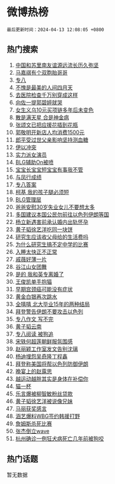 # 微博热榜

`最后更新时间：2024-04-13 12:08:05 +0800`

## 热门搜索

1. [中国和苏里南友谊源远流长历久弥坚](https://m.weibo.cn/search?containerid=100103type%3D1%26t%3D10%26q%3D%23%E4%B8%AD%E5%9B%BD%E5%92%8C%E8%8B%8F%E9%87%8C%E5%8D%97%E5%8F%8B%E8%B0%8A%E6%BA%90%E8%BF%9C%E6%B5%81%E9%95%BF%E5%8E%86%E4%B9%85%E5%BC%A5%E5%9D%9A%23&stream_entry_id=51&isnewpage=1&extparam=seat%3D1%26pos%3D0%26stream_entry_id%3D51%26c_type%3D51%26dgr%3D0%26cate%3D10103%26q%3D%2523%25E4%25B8%25AD%25E5%259B%25BD%25E5%2592%258C%25E8%258B%258F%25E9%2587%258C%25E5%258D%2597%25E5%258F%258B%25E8%25B0%258A%25E6%25BA%2590%25E8%25BF%259C%25E6%25B5%2581%25E9%2595%25BF%25E5%258E%2586%25E4%25B9%2585%25E5%25BC%25A5%25E5%259D%259A%2523%26filter_type%3Drealtimehot%26display_time%3D1712981284%26pre_seqid%3D171298128410907108164)
1. [马嘉祺有个双胞胎哥哥](https://m.weibo.cn/search?containerid=100103type%3D1%26t%3D10%26q%3D%23%E9%A9%AC%E5%98%89%E7%A5%BA%E6%9C%89%E4%B8%AA%E5%8F%8C%E8%83%9E%E8%83%8E%E5%93%A5%E5%93%A5%23&stream_entry_id=31&isnewpage=1&extparam=seat%3D1%26stream_entry_id%3D31%26realpos%3D1%26flag%3D1%26band_rank%3D1%26filter_type%3Drealtimehot%26pos%3D0%26dgr%3D0%26c_type%3D31%26cate%3D5001%26q%3D%2523%25E9%25A9%25AC%25E5%2598%2589%25E7%25A5%25BA%25E6%259C%2589%25E4%25B8%25AA%25E5%258F%258C%25E8%2583%259E%25E8%2583%258E%25E5%2593%25A5%25E5%2593%25A5%2523%26lcate%3D5001%26display_time%3D1712981284%26pre_seqid%3D171298128410907108164)
1. [专八](https://m.weibo.cn/search?containerid=100103type%3D1%26t%3D10%26q%3D%E4%B8%93%E5%85%AB&stream_entry_id=31&isnewpage=1&extparam=seat%3D1%26stream_entry_id%3D31%26realpos%3D2%26flag%3D1%26band_rank%3D2%26filter_type%3Drealtimehot%26pos%3D1%26dgr%3D0%26c_type%3D31%26cate%3D5001%26q%3D%25E4%25B8%2593%25E5%2585%25AB%26lcate%3D5001%26display_time%3D1712981284%26pre_seqid%3D171298128410907108164)
1. [不愧是最美的人间四月天](https://m.weibo.cn/search?containerid=100103type%3D1%26t%3D10%26q%3D%23%E4%B8%8D%E6%84%A7%E6%98%AF%E6%9C%80%E7%BE%8E%E7%9A%84%E4%BA%BA%E9%97%B4%E5%9B%9B%E6%9C%88%E5%A4%A9%23&stream_entry_id=31&isnewpage=1&extparam=seat%3D1%26stream_entry_id%3D31%26realpos%3D3%26flag%3D1%26band_rank%3D3%26filter_type%3Drealtimehot%26pos%3D2%26dgr%3D0%26c_type%3D31%26cate%3D5001%26q%3D%2523%25E4%25B8%258D%25E6%2584%25A7%25E6%2598%25AF%25E6%259C%2580%25E7%25BE%258E%25E7%259A%2584%25E4%25BA%25BA%25E9%2597%25B4%25E5%259B%259B%25E6%259C%2588%25E5%25A4%25A9%2523%26lcate%3D5001%26display_time%3D1712981284%26pre_seqid%3D171298128410907108164)
1. [去医院检查千万别穿成这样](https://m.weibo.cn/search?containerid=100103type%3D1%26t%3D10%26q%3D%23%E5%8E%BB%E5%8C%BB%E9%99%A2%E6%A3%80%E6%9F%A5%E5%8D%83%E4%B8%87%E5%88%AB%E7%A9%BF%E6%88%90%E8%BF%99%E6%A0%B7%23&stream_entry_id=31&isnewpage=1&extparam=seat%3D1%26stream_entry_id%3D31%26realpos%3D4%26flag%3D32768%26band_rank%3D4%26filter_type%3Drealtimehot%26pos%3D3%26dgr%3D0%26c_type%3D31%26cate%3D5001%26q%3D%2523%25E5%258E%25BB%25E5%258C%25BB%25E9%2599%25A2%25E6%25A3%2580%25E6%259F%25A5%25E5%258D%2583%25E4%25B8%2587%25E5%2588%25AB%25E7%25A9%25BF%25E6%2588%2590%25E8%25BF%2599%25E6%25A0%25B7%2523%26lcate%3D5001%26display_time%3D1712981284%26pre_seqid%3D171298128410907108164)
1. [向佐一提郭碧婷就哭](https://m.weibo.cn/search?containerid=100103type%3D1%26t%3D10%26q%3D%23%E5%90%91%E4%BD%90%E4%B8%80%E6%8F%90%E9%83%AD%E7%A2%A7%E5%A9%B7%E5%B0%B1%E5%93%AD%23&stream_entry_id=31&isnewpage=1&extparam=seat%3D1%26stream_entry_id%3D31%26realpos%3D5%26flag%3D1%26band_rank%3D5%26filter_type%3Drealtimehot%26pos%3D4%26dgr%3D0%26c_type%3D31%26cate%3D5001%26q%3D%2523%25E5%2590%2591%25E4%25BD%2590%25E4%25B8%2580%25E6%258F%2590%25E9%2583%25AD%25E7%25A2%25A7%25E5%25A9%25B7%25E5%25B0%25B1%25E5%2593%25AD%2523%26lcate%3D5001%26display_time%3D1712981284%26pre_seqid%3D171298128410907108164)
1. [女生义乌10元买项链多年后未变色](https://m.weibo.cn/search?containerid=100103type%3D1%26t%3D10%26q%3D%23%E5%A5%B3%E7%94%9F%E4%B9%89%E4%B9%8C10%E5%85%83%E4%B9%B0%E9%A1%B9%E9%93%BE%E5%A4%9A%E5%B9%B4%E5%90%8E%E6%9C%AA%E5%8F%98%E8%89%B2%23&stream_entry_id=31&isnewpage=1&extparam=seat%3D1%26stream_entry_id%3D31%26realpos%3D6%26flag%3D2%26band_rank%3D6%26filter_type%3Drealtimehot%26pos%3D5%26dgr%3D0%26c_type%3D31%26cate%3D5001%26q%3D%2523%25E5%25A5%25B3%25E7%2594%259F%25E4%25B9%2589%25E4%25B9%258C10%25E5%2585%2583%25E4%25B9%25B0%25E9%25A1%25B9%25E9%2593%25BE%25E5%25A4%259A%25E5%25B9%25B4%25E5%2590%258E%25E6%259C%25AA%25E5%258F%2598%25E8%2589%25B2%2523%26lcate%3D5001%26display_time%3D1712981284%26pre_seqid%3D171298128410907108164)
1. [散是满天星 合是神金病](https://m.weibo.cn/search?containerid=100103type%3D1%26t%3D10%26q%3D%E6%95%A3%E6%98%AF%E6%BB%A1%E5%A4%A9%E6%98%9F+%E5%90%88%E6%98%AF%E7%A5%9E%E9%87%91%E7%97%85&stream_entry_id=31&isnewpage=1&extparam=seat%3D1%26stream_entry_id%3D31%26realpos%3D7%26flag%3D1%26band_rank%3D7%26filter_type%3Drealtimehot%26pos%3D6%26dgr%3D0%26c_type%3D31%26cate%3D5001%26q%3D%25E6%2595%25A3%25E6%2598%25AF%25E6%25BB%25A1%25E5%25A4%25A9%25E6%2598%259F%2520%25E5%2590%2588%25E6%2598%25AF%25E7%25A5%259E%25E9%2587%2591%25E7%2597%2585%26lcate%3D5001%26display_time%3D1712981284%26pre_seqid%3D171298128410907108164)
1. [张颂文已把应援花插到花瓶](https://m.weibo.cn/search?containerid=100103type%3D1%26t%3D10%26q%3D%23%E5%BC%A0%E9%A2%82%E6%96%87%E5%B7%B2%E6%8A%8A%E5%BA%94%E6%8F%B4%E8%8A%B1%E6%8F%92%E5%88%B0%E8%8A%B1%E7%93%B6%23&stream_entry_id=31&isnewpage=1&extparam=seat%3D1%26stream_entry_id%3D31%26realpos%3D8%26flag%3D0%26band_rank%3D8%26filter_type%3Drealtimehot%26pos%3D7%26dgr%3D0%26c_type%3D31%26cate%3D5001%26q%3D%2523%25E5%25BC%25A0%25E9%25A2%2582%25E6%2596%2587%25E5%25B7%25B2%25E6%258A%258A%25E5%25BA%2594%25E6%258F%25B4%25E8%258A%25B1%25E6%258F%2592%25E5%2588%25B0%25E8%258A%25B1%25E7%2593%25B6%2523%26lcate%3D5001%26display_time%3D1712981284%26pre_seqid%3D171298128410907108164)
1. [郭敬明开新店人均消费1500元](https://m.weibo.cn/search?containerid=100103type%3D1%26t%3D10%26q%3D%23%E9%83%AD%E6%95%AC%E6%98%8E%E5%BC%80%E6%96%B0%E5%BA%97%E4%BA%BA%E5%9D%87%E6%B6%88%E8%B4%B91500%E5%85%83%23&stream_entry_id=31&isnewpage=1&extparam=seat%3D1%26stream_entry_id%3D31%26realpos%3D9%26flag%3D0%26band_rank%3D9%26filter_type%3Drealtimehot%26pos%3D8%26dgr%3D0%26c_type%3D31%26cate%3D5001%26q%3D%2523%25E9%2583%25AD%25E6%2595%25AC%25E6%2598%258E%25E5%25BC%2580%25E6%2596%25B0%25E5%25BA%2597%25E4%25BA%25BA%25E5%259D%2587%25E6%25B6%2588%25E8%25B4%25B91500%25E5%2585%2583%2523%26lcate%3D5001%26display_time%3D1712981284%26pre_seqid%3D171298128410907108164)
1. [郎平受过世父亲影响坚持测血糖](https://m.weibo.cn/search?containerid=100103type%3D1%26t%3D10%26q%3D%23%E9%83%8E%E5%B9%B3%E5%8F%97%E8%BF%87%E4%B8%96%E7%88%B6%E4%BA%B2%E5%BD%B1%E5%93%8D%E5%9D%9A%E6%8C%81%E6%B5%8B%E8%A1%80%E7%B3%96%23&stream_entry_id=31&isnewpage=1&extparam=seat%3D1%26stream_entry_id%3D31%26realpos%3D10%26flag%3D1%26band_rank%3D10%26filter_type%3Drealtimehot%26pos%3D9%26dgr%3D0%26c_type%3D31%26cate%3D5001%26q%3D%2523%25E9%2583%258E%25E5%25B9%25B3%25E5%258F%2597%25E8%25BF%2587%25E4%25B8%2596%25E7%2588%25B6%25E4%25BA%25B2%25E5%25BD%25B1%25E5%2593%258D%25E5%259D%259A%25E6%258C%2581%25E6%25B5%258B%25E8%25A1%2580%25E7%25B3%2596%2523%26lcate%3D5001%26display_time%3D1712981284%26pre_seqid%3D171298128410907108164)
1. [伊以冲突](https://m.weibo.cn/search?containerid=100103type%3D1%26t%3D10%26q%3D%23%E4%BC%8A%E4%BB%A5%E5%86%B2%E7%AA%81%23&stream_entry_id=31&isnewpage=1&extparam=seat%3D1%26stream_entry_id%3D31%26realpos%3D11%26flag%3D2%26band_rank%3D11%26filter_type%3Drealtimehot%26pos%3D10%26dgr%3D0%26c_type%3D31%26cate%3D5001%26q%3D%2523%25E4%25BC%258A%25E4%25BB%25A5%25E5%2586%25B2%25E7%25AA%2581%2523%26lcate%3D5001%26display_time%3D1712981284%26pre_seqid%3D171298128410907108164)
1. [实力派女演员](https://m.weibo.cn/search?containerid=100103type%3D1%26t%3D10%26q%3D%E5%AE%9E%E5%8A%9B%E6%B4%BE%E5%A5%B3%E6%BC%94%E5%91%98&stream_entry_id=31&isnewpage=1&extparam=seat%3D1%26stream_entry_id%3D31%26realpos%3D12%26flag%3D1%26band_rank%3D12%26filter_type%3Drealtimehot%26pos%3D11%26dgr%3D0%26c_type%3D31%26cate%3D5001%26q%3D%25E5%25AE%259E%25E5%258A%259B%25E6%25B4%25BE%25E5%25A5%25B3%25E6%25BC%2594%25E5%2591%2598%26lcate%3D5001%26display_time%3D1712981284%26pre_seqid%3D171298128410907108164)
1. [BLG辅助On被喷](https://m.weibo.cn/search?containerid=100103type%3D1%26t%3D10%26q%3D%23BLG%E8%BE%85%E5%8A%A9On%E8%A2%AB%E5%96%B7%23&stream_entry_id=31&isnewpage=1&extparam=seat%3D1%26stream_entry_id%3D31%26realpos%3D13%26flag%3D1%26band_rank%3D13%26filter_type%3Drealtimehot%26pos%3D12%26dgr%3D0%26c_type%3D31%26cate%3D5001%26q%3D%2523BLG%25E8%25BE%2585%25E5%258A%25A9On%25E8%25A2%25AB%25E5%2596%25B7%2523%26lcate%3D5001%26display_time%3D1712981284%26pre_seqid%3D171298128410907108164)
1. [宝宝长宝宝短宝宝有事我不管](https://m.weibo.cn/search?containerid=100103type%3D1%26t%3D10%26q%3D%23%E5%AE%9D%E5%AE%9D%E9%95%BF%E5%AE%9D%E5%AE%9D%E7%9F%AD%E5%AE%9D%E5%AE%9D%E6%9C%89%E4%BA%8B%E6%88%91%E4%B8%8D%E7%AE%A1%23&stream_entry_id=31&isnewpage=1&extparam=seat%3D1%26stream_entry_id%3D31%26realpos%3D14%26flag%3D1%26band_rank%3D14%26filter_type%3Drealtimehot%26pos%3D13%26dgr%3D0%26c_type%3D31%26cate%3D5001%26q%3D%2523%25E5%25AE%259D%25E5%25AE%259D%25E9%2595%25BF%25E5%25AE%259D%25E5%25AE%259D%25E7%259F%25AD%25E5%25AE%259D%25E5%25AE%259D%25E6%259C%2589%25E4%25BA%258B%25E6%2588%2591%25E4%25B8%258D%25E7%25AE%25A1%2523%26lcate%3D5001%26display_time%3D1712981284%26pre_seqid%3D171298128410907108164)
1. [与凤行成绩](https://m.weibo.cn/search?containerid=100103type%3D1%26t%3D10%26q%3D%23%E4%B8%8E%E5%87%A4%E8%A1%8C%E6%88%90%E7%BB%A9%23&stream_entry_id=31&isnewpage=1&extparam=seat%3D1%26stream_entry_id%3D31%26realpos%3D15%26flag%3D1%26band_rank%3D15%26filter_type%3Drealtimehot%26pos%3D14%26dgr%3D0%26c_type%3D31%26cate%3D5001%26q%3D%2523%25E4%25B8%258E%25E5%2587%25A4%25E8%25A1%258C%25E6%2588%2590%25E7%25BB%25A9%2523%26lcate%3D5001%26display_time%3D1712981284%26pre_seqid%3D171298128410907108164)
1. [专八答案](https://m.weibo.cn/search?containerid=100103type%3D1%26t%3D10%26q%3D%E4%B8%93%E5%85%AB%E7%AD%94%E6%A1%88&stream_entry_id=31&isnewpage=1&extparam=seat%3D1%26stream_entry_id%3D31%26realpos%3D16%26flag%3D1%26band_rank%3D16%26filter_type%3Drealtimehot%26pos%3D15%26dgr%3D0%26c_type%3D31%26cate%3D5001%26q%3D%25E4%25B8%2593%25E5%2585%25AB%25E7%25AD%2594%25E6%25A1%2588%26lcate%3D5001%26display_time%3D1712981284%26pre_seqid%3D171298128410907108164)
1. [柯基 我的孩子腿必须短](https://m.weibo.cn/search?containerid=100103type%3D1%26t%3D10%26q%3D%E6%9F%AF%E5%9F%BA+%E6%88%91%E7%9A%84%E5%AD%A9%E5%AD%90%E8%85%BF%E5%BF%85%E9%A1%BB%E7%9F%AD&stream_entry_id=31&isnewpage=1&extparam=seat%3D1%26stream_entry_id%3D31%26realpos%3D17%26flag%3D1%26band_rank%3D17%26filter_type%3Drealtimehot%26pos%3D16%26dgr%3D0%26c_type%3D31%26cate%3D5001%26q%3D%25E6%259F%25AF%25E5%259F%25BA%2520%25E6%2588%2591%25E7%259A%2584%25E5%25AD%25A9%25E5%25AD%2590%25E8%2585%25BF%25E5%25BF%2585%25E9%25A1%25BB%25E7%259F%25AD%26lcate%3D5001%26display_time%3D1712981284%26pre_seqid%3D171298128410907108164)
1. [BLG管理层](https://m.weibo.cn/search?containerid=100103type%3D1%26t%3D10%26q%3DBLG%E7%AE%A1%E7%90%86%E5%B1%82&stream_entry_id=31&isnewpage=1&extparam=seat%3D1%26stream_entry_id%3D31%26realpos%3D18%26flag%3D1%26band_rank%3D18%26filter_type%3Drealtimehot%26pos%3D17%26dgr%3D0%26c_type%3D31%26cate%3D5001%26q%3DBLG%25E7%25AE%25A1%25E7%2590%2586%25E5%25B1%2582%26lcate%3D5001%26display_time%3D1712981284%26pre_seqid%3D171298128410907108164)
1. [爸爸安慰30岁失业女儿不要想太多](https://m.weibo.cn/search?containerid=100103type%3D1%26t%3D10%26q%3D%23%E7%88%B8%E7%88%B8%E5%AE%89%E6%85%B030%E5%B2%81%E5%A4%B1%E4%B8%9A%E5%A5%B3%E5%84%BF%E4%B8%8D%E8%A6%81%E6%83%B3%E5%A4%AA%E5%A4%9A%23&stream_entry_id=31&isnewpage=1&extparam=seat%3D1%26stream_entry_id%3D31%26realpos%3D19%26flag%3D0%26band_rank%3D19%26filter_type%3Drealtimehot%26pos%3D18%26dgr%3D0%26c_type%3D31%26cate%3D5001%26q%3D%2523%25E7%2588%25B8%25E7%2588%25B8%25E5%25AE%2589%25E6%2585%25B030%25E5%25B2%2581%25E5%25A4%25B1%25E4%25B8%259A%25E5%25A5%25B3%25E5%2584%25BF%25E4%25B8%258D%25E8%25A6%2581%25E6%2583%25B3%25E5%25A4%25AA%25E5%25A4%259A%2523%26lcate%3D5001%26display_time%3D1712981284%26pre_seqid%3D171298128410907108164)
1. [多国建议本国公民勿前往以色列伊朗等国](https://m.weibo.cn/search?containerid=100103type%3D1%26t%3D10%26q%3D%23%E5%A4%9A%E5%9B%BD%E5%BB%BA%E8%AE%AE%E6%9C%AC%E5%9B%BD%E5%85%AC%E6%B0%91%E5%8B%BF%E5%89%8D%E5%BE%80%E4%BB%A5%E8%89%B2%E5%88%97%E4%BC%8A%E6%9C%97%E7%AD%89%E5%9B%BD%23&stream_entry_id=31&isnewpage=1&extparam=seat%3D1%26stream_entry_id%3D31%26realpos%3D20%26flag%3D1%26band_rank%3D20%26filter_type%3Drealtimehot%26pos%3D19%26dgr%3D0%26c_type%3D31%26cate%3D5001%26q%3D%2523%25E5%25A4%259A%25E5%259B%25BD%25E5%25BB%25BA%25E8%25AE%25AE%25E6%259C%25AC%25E5%259B%25BD%25E5%2585%25AC%25E6%25B0%2591%25E5%258B%25BF%25E5%2589%258D%25E5%25BE%2580%25E4%25BB%25A5%25E8%2589%25B2%25E5%2588%2597%25E4%25BC%258A%25E6%259C%2597%25E7%25AD%2589%25E5%259B%25BD%2523%26lcate%3D5001%26display_time%3D1712981284%26pre_seqid%3D171298128410907108164)
1. [杨立新遇害前承认婚内出轨怀孕](https://m.weibo.cn/search?containerid=100103type%3D1%26t%3D10%26q%3D%23%E6%9D%A8%E7%AB%8B%E6%96%B0%E9%81%87%E5%AE%B3%E5%89%8D%E6%89%BF%E8%AE%A4%E5%A9%9A%E5%86%85%E5%87%BA%E8%BD%A8%E6%80%80%E5%AD%95%23&stream_entry_id=31&isnewpage=1&extparam=seat%3D1%26stream_entry_id%3D31%26realpos%3D21%26flag%3D2%26band_rank%3D21%26filter_type%3Drealtimehot%26pos%3D20%26dgr%3D0%26c_type%3D31%26cate%3D5001%26q%3D%2523%25E6%259D%25A8%25E7%25AB%258B%25E6%2596%25B0%25E9%2581%2587%25E5%25AE%25B3%25E5%2589%258D%25E6%2589%25BF%25E8%25AE%25A4%25E5%25A9%259A%25E5%2586%2585%25E5%2587%25BA%25E8%25BD%25A8%25E6%2580%2580%25E5%25AD%2595%2523%26lcate%3D5001%26display_time%3D1712981284%26pre_seqid%3D171298128410907108164)
1. [黄子韬徐艺洋吃同一块饼](https://m.weibo.cn/search?containerid=100103type%3D1%26t%3D10%26q%3D%23%E9%BB%84%E5%AD%90%E9%9F%AC%E5%BE%90%E8%89%BA%E6%B4%8B%E5%90%83%E5%90%8C%E4%B8%80%E5%9D%97%E9%A5%BC%23&stream_entry_id=31&isnewpage=1&extparam=seat%3D1%26stream_entry_id%3D31%26realpos%3D22%26flag%3D2%26band_rank%3D22%26filter_type%3Drealtimehot%26pos%3D21%26dgr%3D0%26c_type%3D31%26cate%3D5001%26q%3D%2523%25E9%25BB%2584%25E5%25AD%2590%25E9%259F%25AC%25E5%25BE%2590%25E8%2589%25BA%25E6%25B4%258B%25E5%2590%2583%25E5%2590%258C%25E4%25B8%2580%25E5%259D%2597%25E9%25A5%25BC%2523%26lcate%3D5001%26display_time%3D1712981284%26pre_seqid%3D171298128410907108164)
1. [研究生应该收父母给的生活费吗](https://m.weibo.cn/search?containerid=100103type%3D1%26t%3D10%26q%3D%23%E7%A0%94%E7%A9%B6%E7%94%9F%E5%BA%94%E8%AF%A5%E6%94%B6%E7%88%B6%E6%AF%8D%E7%BB%99%E7%9A%84%E7%94%9F%E6%B4%BB%E8%B4%B9%E5%90%97%23&stream_entry_id=31&isnewpage=1&extparam=seat%3D1%26stream_entry_id%3D31%26realpos%3D23%26flag%3D1%26band_rank%3D23%26filter_type%3Drealtimehot%26pos%3D22%26dgr%3D0%26c_type%3D31%26cate%3D5001%26q%3D%2523%25E7%25A0%2594%25E7%25A9%25B6%25E7%2594%259F%25E5%25BA%2594%25E8%25AF%25A5%25E6%2594%25B6%25E7%2588%25B6%25E6%25AF%258D%25E7%25BB%2599%25E7%259A%2584%25E7%2594%259F%25E6%25B4%25BB%25E8%25B4%25B9%25E5%2590%2597%2523%26lcate%3D5001%26display_time%3D1712981284%26pre_seqid%3D171298128410907108164)
1. [为什么研究生搞不定中学的比赛](https://m.weibo.cn/search?containerid=100103type%3D1%26t%3D10%26q%3D%23%E4%B8%BA%E4%BB%80%E4%B9%88%E7%A0%94%E7%A9%B6%E7%94%9F%E6%90%9E%E4%B8%8D%E5%AE%9A%E4%B8%AD%E5%AD%A6%E7%9A%84%E6%AF%94%E8%B5%9B%23&stream_entry_id=31&isnewpage=1&extparam=seat%3D1%26stream_entry_id%3D31%26realpos%3D24%26flag%3D1%26band_rank%3D24%26filter_type%3Drealtimehot%26pos%3D23%26dgr%3D0%26c_type%3D31%26cate%3D5001%26q%3D%2523%25E4%25B8%25BA%25E4%25BB%2580%25E4%25B9%2588%25E7%25A0%2594%25E7%25A9%25B6%25E7%2594%259F%25E6%2590%259E%25E4%25B8%258D%25E5%25AE%259A%25E4%25B8%25AD%25E5%25AD%25A6%25E7%259A%2584%25E6%25AF%2594%25E8%25B5%259B%2523%26lcate%3D5001%26display_time%3D1712981284%26pre_seqid%3D171298128410907108164)
1. [入睡太快正不正常](https://m.weibo.cn/search?containerid=100103type%3D1%26t%3D10%26q%3D%23%E5%85%A5%E7%9D%A1%E5%A4%AA%E5%BF%AB%E6%AD%A3%E4%B8%8D%E6%AD%A3%E5%B8%B8%23&stream_entry_id=31&isnewpage=1&extparam=seat%3D1%26stream_entry_id%3D31%26realpos%3D25%26flag%3D0%26band_rank%3D25%26filter_type%3Drealtimehot%26pos%3D24%26dgr%3D0%26c_type%3D31%26cate%3D5001%26q%3D%2523%25E5%2585%25A5%25E7%259D%25A1%25E5%25A4%25AA%25E5%25BF%25AB%25E6%25AD%25A3%25E4%25B8%258D%25E6%25AD%25A3%25E5%25B8%25B8%2523%26lcate%3D5001%26display_time%3D1712981284%26pre_seqid%3D171298128410907108164)
1. [戚薇好薄一片](https://m.weibo.cn/search?containerid=100103type%3D1%26t%3D10%26q%3D%23%E6%88%9A%E8%96%87%E5%A5%BD%E8%96%84%E4%B8%80%E7%89%87%23&stream_entry_id=31&isnewpage=1&extparam=seat%3D1%26stream_entry_id%3D31%26realpos%3D26%26flag%3D1%26band_rank%3D26%26filter_type%3Drealtimehot%26pos%3D25%26dgr%3D0%26c_type%3D31%26cate%3D5001%26q%3D%2523%25E6%2588%259A%25E8%2596%2587%25E5%25A5%25BD%25E8%2596%2584%25E4%25B8%2580%25E7%2589%2587%2523%26lcate%3D5001%26display_time%3D1712981284%26pre_seqid%3D171298128410907108164)
1. [谷江山女团舞](https://m.weibo.cn/search?containerid=100103type%3D1%26t%3D10%26q%3D%E8%B0%B7%E6%B1%9F%E5%B1%B1%E5%A5%B3%E5%9B%A2%E8%88%9E&stream_entry_id=31&isnewpage=1&extparam=seat%3D1%26stream_entry_id%3D31%26realpos%3D27%26flag%3D1%26band_rank%3D27%26filter_type%3Drealtimehot%26pos%3D26%26dgr%3D0%26c_type%3D31%26cate%3D5001%26q%3D%25E8%25B0%25B7%25E6%25B1%259F%25E5%25B1%25B1%25E5%25A5%25B3%25E5%259B%25A2%25E8%2588%259E%26lcate%3D5001%26display_time%3D1712981284%26pre_seqid%3D171298128410907108164)
1. [是的 我和英专离婚了](https://m.weibo.cn/search?containerid=100103type%3D1%26t%3D10%26q%3D%E6%98%AF%E7%9A%84+%E6%88%91%E5%92%8C%E8%8B%B1%E4%B8%93%E7%A6%BB%E5%A9%9A%E4%BA%86&stream_entry_id=31&isnewpage=1&extparam=seat%3D1%26stream_entry_id%3D31%26realpos%3D28%26flag%3D1%26band_rank%3D28%26filter_type%3Drealtimehot%26pos%3D27%26dgr%3D0%26c_type%3D31%26cate%3D5001%26q%3D%25E6%2598%25AF%25E7%259A%2584%2520%25E6%2588%2591%25E5%2592%258C%25E8%258B%25B1%25E4%25B8%2593%25E7%25A6%25BB%25E5%25A9%259A%25E4%25BA%2586%26lcate%3D5001%26display_time%3D1712981284%26pre_seqid%3D171298128410907108164)
1. [王俊凯单手抱猫](https://m.weibo.cn/search?containerid=100103type%3D1%26t%3D10%26q%3D%23%E7%8E%8B%E4%BF%8A%E5%87%AF%E5%8D%95%E6%89%8B%E6%8A%B1%E7%8C%AB%23&stream_entry_id=31&isnewpage=1&extparam=seat%3D1%26stream_entry_id%3D31%26realpos%3D29%26flag%3D1%26band_rank%3D29%26filter_type%3Drealtimehot%26pos%3D28%26dgr%3D0%26c_type%3D31%26cate%3D5001%26q%3D%2523%25E7%258E%258B%25E4%25BF%258A%25E5%2587%25AF%25E5%258D%2595%25E6%2589%258B%25E6%258A%25B1%25E7%258C%25AB%2523%26lcate%3D5001%26display_time%3D1712981284%26pre_seqid%3D171298128410907108164)
1. [早期宫颈癌可能没有症状](https://m.weibo.cn/search?containerid=100103type%3D1%26t%3D10%26q%3D%23%E6%97%A9%E6%9C%9F%E5%AE%AB%E9%A2%88%E7%99%8C%E5%8F%AF%E8%83%BD%E6%B2%A1%E6%9C%89%E7%97%87%E7%8A%B6%23&stream_entry_id=31&isnewpage=1&extparam=seat%3D1%26stream_entry_id%3D31%26realpos%3D30%26flag%3D0%26band_rank%3D30%26filter_type%3Drealtimehot%26pos%3D29%26dgr%3D0%26c_type%3D31%26cate%3D5001%26q%3D%2523%25E6%2597%25A9%25E6%259C%259F%25E5%25AE%25AB%25E9%25A2%2588%25E7%2599%258C%25E5%258F%25AF%25E8%2583%25BD%25E6%25B2%25A1%25E6%259C%2589%25E7%2597%2587%25E7%258A%25B6%2523%26lcate%3D5001%26display_time%3D1712981284%26pre_seqid%3D171298128410907108164)
1. [黄金白银再次跳水](https://m.weibo.cn/search?containerid=100103type%3D1%26t%3D10%26q%3D%23%E9%BB%84%E9%87%91%E7%99%BD%E9%93%B6%E5%86%8D%E6%AC%A1%E8%B7%B3%E6%B0%B4%23&stream_entry_id=31&isnewpage=1&extparam=seat%3D1%26stream_entry_id%3D31%26realpos%3D31%26flag%3D1%26band_rank%3D31%26filter_type%3Drealtimehot%26pos%3D30%26dgr%3D0%26c_type%3D31%26cate%3D5001%26q%3D%2523%25E9%25BB%2584%25E9%2587%2591%25E7%2599%25BD%25E9%2593%25B6%25E5%2586%258D%25E6%25AC%25A1%25E8%25B7%25B3%25E6%25B0%25B4%2523%26lcate%3D5001%26display_time%3D1712981284%26pre_seqid%3D171298128410907108164)
1. [全嘻嘻 北大毕业15年的两种结局](https://m.weibo.cn/search?containerid=100103type%3D1%26t%3D10%26q%3D%E5%85%A8%E5%98%BB%E5%98%BB+%E5%8C%97%E5%A4%A7%E6%AF%95%E4%B8%9A15%E5%B9%B4%E7%9A%84%E4%B8%A4%E7%A7%8D%E7%BB%93%E5%B1%80&stream_entry_id=31&isnewpage=1&extparam=seat%3D1%26stream_entry_id%3D31%26realpos%3D32%26flag%3D0%26band_rank%3D32%26filter_type%3Drealtimehot%26pos%3D31%26dgr%3D0%26c_type%3D31%26cate%3D5001%26q%3D%25E5%2585%25A8%25E5%2598%25BB%25E5%2598%25BB%2520%25E5%258C%2597%25E5%25A4%25A7%25E6%25AF%2595%25E4%25B8%259A15%25E5%25B9%25B4%25E7%259A%2584%25E4%25B8%25A4%25E7%25A7%258D%25E7%25BB%2593%25E5%25B1%2580%26lcate%3D5001%26display_time%3D1712981284%26pre_seqid%3D171298128410907108164)
1. [拜登警告伊朗不要攻击以色列](https://m.weibo.cn/search?containerid=100103type%3D1%26t%3D10%26q%3D%23%E6%8B%9C%E7%99%BB%E8%AD%A6%E5%91%8A%E4%BC%8A%E6%9C%97%E4%B8%8D%E8%A6%81%E6%94%BB%E5%87%BB%E4%BB%A5%E8%89%B2%E5%88%97%23&stream_entry_id=31&isnewpage=1&extparam=seat%3D1%26stream_entry_id%3D31%26realpos%3D33%26flag%3D0%26band_rank%3D33%26filter_type%3Drealtimehot%26pos%3D32%26dgr%3D0%26c_type%3D31%26cate%3D5001%26q%3D%2523%25E6%258B%259C%25E7%2599%25BB%25E8%25AD%25A6%25E5%2591%258A%25E4%25BC%258A%25E6%259C%2597%25E4%25B8%258D%25E8%25A6%2581%25E6%2594%25BB%25E5%2587%25BB%25E4%25BB%25A5%25E8%2589%25B2%25E5%2588%2597%2523%26lcate%3D5001%26display_time%3D1712981284%26pre_seqid%3D171298128410907108164)
1. [专八作文 写不完](https://m.weibo.cn/search?containerid=100103type%3D1%26t%3D10%26q%3D%E4%B8%93%E5%85%AB%E4%BD%9C%E6%96%87+%E5%86%99%E4%B8%8D%E5%AE%8C&stream_entry_id=31&isnewpage=1&extparam=seat%3D1%26stream_entry_id%3D31%26realpos%3D34%26flag%3D1%26band_rank%3D34%26filter_type%3Drealtimehot%26pos%3D33%26dgr%3D0%26c_type%3D31%26cate%3D5001%26q%3D%25E4%25B8%2593%25E5%2585%25AB%25E4%25BD%259C%25E6%2596%2587%2520%25E5%2586%2599%25E4%25B8%258D%25E5%25AE%258C%26lcate%3D5001%26display_time%3D1712981284%26pre_seqid%3D171298128410907108164)
1. [黄子韬云南](https://m.weibo.cn/search?containerid=100103type%3D1%26t%3D10%26q%3D%E9%BB%84%E5%AD%90%E9%9F%AC%E4%BA%91%E5%8D%97&stream_entry_id=31&isnewpage=1&extparam=seat%3D1%26stream_entry_id%3D31%26realpos%3D35%26flag%3D0%26band_rank%3D35%26filter_type%3Drealtimehot%26pos%3D34%26dgr%3D0%26c_type%3D31%26cate%3D5001%26q%3D%25E9%25BB%2584%25E5%25AD%2590%25E9%259F%25AC%25E4%25BA%2591%25E5%258D%2597%26lcate%3D5001%26display_time%3D1712981284%26pre_seqid%3D171298128410907108164)
1. [专八阅读 被狗追](https://m.weibo.cn/search?containerid=100103type%3D1%26t%3D10%26q%3D%E4%B8%93%E5%85%AB%E9%98%85%E8%AF%BB+%E8%A2%AB%E7%8B%97%E8%BF%BD&stream_entry_id=31&isnewpage=1&extparam=seat%3D1%26stream_entry_id%3D31%26realpos%3D36%26flag%3D1%26band_rank%3D36%26filter_type%3Drealtimehot%26pos%3D35%26dgr%3D0%26c_type%3D31%26cate%3D5001%26q%3D%25E4%25B8%2593%25E5%2585%25AB%25E9%2598%2585%25E8%25AF%25BB%2520%25E8%25A2%25AB%25E7%258B%2597%25E8%25BF%25BD%26lcate%3D5001%26display_time%3D1712981284%26pre_seqid%3D171298128410907108164)
1. [宋轶何超莲朝鲜服氛围感](https://m.weibo.cn/search?containerid=100103type%3D1%26t%3D10%26q%3D%23%E5%AE%8B%E8%BD%B6%E4%BD%95%E8%B6%85%E8%8E%B2%E6%9C%9D%E9%B2%9C%E6%9C%8D%E6%B0%9B%E5%9B%B4%E6%84%9F%23&stream_entry_id=31&isnewpage=1&extparam=seat%3D1%26stream_entry_id%3D31%26realpos%3D37%26flag%3D1%26band_rank%3D37%26filter_type%3Drealtimehot%26pos%3D36%26dgr%3D0%26c_type%3D31%26cate%3D5001%26q%3D%2523%25E5%25AE%258B%25E8%25BD%25B6%25E4%25BD%2595%25E8%25B6%2585%25E8%258E%25B2%25E6%259C%259D%25E9%25B2%259C%25E6%259C%258D%25E6%25B0%259B%25E5%259B%25B4%25E6%2584%259F%2523%26lcate%3D5001%26display_time%3D1712981284%26pre_seqid%3D171298128410907108164)
1. [赵丽颖工作室发文告别沈璃](https://m.weibo.cn/search?containerid=100103type%3D1%26t%3D10%26q%3D%23%E8%B5%B5%E4%B8%BD%E9%A2%96%E5%B7%A5%E4%BD%9C%E5%AE%A4%E5%8F%91%E6%96%87%E5%91%8A%E5%88%AB%E6%B2%88%E7%92%83%23&stream_entry_id=31&isnewpage=1&extparam=seat%3D1%26stream_entry_id%3D31%26realpos%3D38%26flag%3D1%26band_rank%3D38%26filter_type%3Drealtimehot%26pos%3D37%26dgr%3D0%26c_type%3D31%26cate%3D5001%26q%3D%2523%25E8%25B5%25B5%25E4%25B8%25BD%25E9%25A2%2596%25E5%25B7%25A5%25E4%25BD%259C%25E5%25AE%25A4%25E5%258F%2591%25E6%2596%2587%25E5%2591%258A%25E5%2588%25AB%25E6%25B2%2588%25E7%2592%2583%2523%26lcate%3D5001%26display_time%3D1712981284%26pre_seqid%3D171298128410907108164)
1. [杨迪埋怨吴奇隆丁程鑫](https://m.weibo.cn/search?containerid=100103type%3D1%26t%3D10%26q%3D%23%E6%9D%A8%E8%BF%AA%E5%9F%8B%E6%80%A8%E5%90%B4%E5%A5%87%E9%9A%86%E4%B8%81%E7%A8%8B%E9%91%AB%23&stream_entry_id=31&isnewpage=1&extparam=seat%3D1%26stream_entry_id%3D31%26realpos%3D39%26flag%3D1%26band_rank%3D39%26filter_type%3Drealtimehot%26pos%3D38%26dgr%3D0%26c_type%3D31%26cate%3D5001%26q%3D%2523%25E6%259D%25A8%25E8%25BF%25AA%25E5%259F%258B%25E6%2580%25A8%25E5%2590%25B4%25E5%25A5%2587%25E9%259A%2586%25E4%25B8%2581%25E7%25A8%258B%25E9%2591%25AB%2523%26lcate%3D5001%26display_time%3D1712981284%26pre_seqid%3D171298128410907108164)
1. [拜登称美国将帮以色列防御伊朗](https://m.weibo.cn/search?containerid=100103type%3D1%26t%3D10%26q%3D%23%E6%8B%9C%E7%99%BB%E7%A7%B0%E7%BE%8E%E5%9B%BD%E5%B0%86%E5%B8%AE%E4%BB%A5%E8%89%B2%E5%88%97%E9%98%B2%E5%BE%A1%E4%BC%8A%E6%9C%97%23&stream_entry_id=31&isnewpage=1&extparam=seat%3D1%26stream_entry_id%3D31%26realpos%3D40%26flag%3D0%26band_rank%3D40%26filter_type%3Drealtimehot%26pos%3D39%26dgr%3D0%26c_type%3D31%26cate%3D5001%26q%3D%2523%25E6%258B%259C%25E7%2599%25BB%25E7%25A7%25B0%25E7%25BE%258E%25E5%259B%25BD%25E5%25B0%2586%25E5%25B8%25AE%25E4%25BB%25A5%25E8%2589%25B2%25E5%2588%2597%25E9%2598%25B2%25E5%25BE%25A1%25E4%25BC%258A%25E6%259C%2597%2523%26lcate%3D5001%26display_time%3D1712981284%26pre_seqid%3D171298128410907108164)
1. [晚宴上的赵露思](https://m.weibo.cn/search?containerid=100103type%3D1%26t%3D10%26q%3D%23%E6%99%9A%E5%AE%B4%E4%B8%8A%E7%9A%84%E8%B5%B5%E9%9C%B2%E6%80%9D%23&stream_entry_id=31&isnewpage=1&extparam=seat%3D1%26stream_entry_id%3D31%26realpos%3D41%26flag%3D1%26band_rank%3D41%26filter_type%3Drealtimehot%26pos%3D40%26dgr%3D0%26c_type%3D31%26cate%3D5001%26q%3D%2523%25E6%2599%259A%25E5%25AE%25B4%25E4%25B8%258A%25E7%259A%2584%25E8%25B5%25B5%25E9%259C%25B2%25E6%2580%259D%2523%26lcate%3D5001%26display_time%3D1712981284%26pre_seqid%3D171298128410907108164)
1. [越运动越胖其实是身体在补偿你](https://m.weibo.cn/search?containerid=100103type%3D1%26t%3D10%26q%3D%23%E8%B6%8A%E8%BF%90%E5%8A%A8%E8%B6%8A%E8%83%96%E5%85%B6%E5%AE%9E%E6%98%AF%E8%BA%AB%E4%BD%93%E5%9C%A8%E8%A1%A5%E5%81%BF%E4%BD%A0%23&stream_entry_id=31&isnewpage=1&extparam=seat%3D1%26stream_entry_id%3D31%26realpos%3D42%26flag%3D0%26band_rank%3D42%26filter_type%3Drealtimehot%26pos%3D41%26dgr%3D0%26c_type%3D31%26cate%3D5001%26q%3D%2523%25E8%25B6%258A%25E8%25BF%2590%25E5%258A%25A8%25E8%25B6%258A%25E8%2583%2596%25E5%2585%25B6%25E5%25AE%259E%25E6%2598%25AF%25E8%25BA%25AB%25E4%25BD%2593%25E5%259C%25A8%25E8%25A1%25A5%25E5%2581%25BF%25E4%25BD%25A0%2523%26lcate%3D5001%26display_time%3D1712981284%26pre_seqid%3D171298128410907108164)
1. [猫一杯](https://m.weibo.cn/search?containerid=100103type%3D1%26t%3D10%26q%3D%E7%8C%AB%E4%B8%80%E6%9D%AF&stream_entry_id=31&isnewpage=1&extparam=seat%3D1%26stream_entry_id%3D31%26realpos%3D43%26flag%3D0%26band_rank%3D43%26filter_type%3Drealtimehot%26pos%3D42%26dgr%3D0%26c_type%3D31%26cate%3D5001%26q%3D%25E7%258C%25AB%25E4%25B8%2580%25E6%259D%25AF%26lcate%3D5001%26display_time%3D1712981284%26pre_seqid%3D171298128410907108164)
1. [乐言爆被柳智敏粉丝贷款](https://m.weibo.cn/search?containerid=100103type%3D1%26t%3D10%26q%3D%23%E4%B9%90%E8%A8%80%E7%88%86%E8%A2%AB%E6%9F%B3%E6%99%BA%E6%95%8F%E7%B2%89%E4%B8%9D%E8%B4%B7%E6%AC%BE%23&stream_entry_id=31&isnewpage=1&extparam=seat%3D1%26stream_entry_id%3D31%26realpos%3D44%26flag%3D0%26band_rank%3D44%26filter_type%3Drealtimehot%26pos%3D43%26dgr%3D0%26c_type%3D31%26cate%3D5001%26q%3D%2523%25E4%25B9%2590%25E8%25A8%2580%25E7%2588%2586%25E8%25A2%25AB%25E6%259F%25B3%25E6%2599%25BA%25E6%2595%258F%25E7%25B2%2589%25E4%25B8%259D%25E8%25B4%25B7%25E6%25AC%25BE%2523%26lcate%3D5001%26display_time%3D1712981284%26pre_seqid%3D171298128410907108164)
1. [黄子韬徐艺洋被说像兄妹](https://m.weibo.cn/search?containerid=100103type%3D1%26t%3D10%26q%3D%23%E9%BB%84%E5%AD%90%E9%9F%AC%E5%BE%90%E8%89%BA%E6%B4%8B%E8%A2%AB%E8%AF%B4%E5%83%8F%E5%85%84%E5%A6%B9%23&stream_entry_id=31&isnewpage=1&extparam=seat%3D1%26stream_entry_id%3D31%26realpos%3D45%26flag%3D0%26band_rank%3D45%26filter_type%3Drealtimehot%26pos%3D44%26dgr%3D0%26c_type%3D31%26cate%3D5001%26q%3D%2523%25E9%25BB%2584%25E5%25AD%2590%25E9%259F%25AC%25E5%25BE%2590%25E8%2589%25BA%25E6%25B4%258B%25E8%25A2%25AB%25E8%25AF%25B4%25E5%2583%258F%25E5%2585%2584%25E5%25A6%25B9%2523%26lcate%3D5001%26display_time%3D1712981284%26pre_seqid%3D171298128410907108164)
1. [马丽获奖感言](https://m.weibo.cn/search?containerid=100103type%3D1%26t%3D10%26q%3D%E9%A9%AC%E4%B8%BD%E8%8E%B7%E5%A5%96%E6%84%9F%E8%A8%80&stream_entry_id=31&isnewpage=1&extparam=seat%3D1%26stream_entry_id%3D31%26realpos%3D46%26flag%3D0%26band_rank%3D46%26filter_type%3Drealtimehot%26pos%3D45%26dgr%3D0%26c_type%3D31%26cate%3D5001%26q%3D%25E9%25A9%25AC%25E4%25B8%25BD%25E8%258E%25B7%25E5%25A5%2596%25E6%2584%259F%25E8%25A8%2580%26lcate%3D5001%26display_time%3D1712981284%26pre_seqid%3D171298128410907108164)
1. [涵艺爆料WBG签约韩援打野](https://m.weibo.cn/search?containerid=100103type%3D1%26t%3D10%26q%3D%23%E6%B6%B5%E8%89%BA%E7%88%86%E6%96%99WBG%E7%AD%BE%E7%BA%A6%E9%9F%A9%E6%8F%B4%E6%89%93%E9%87%8E%23&stream_entry_id=31&isnewpage=1&extparam=seat%3D1%26stream_entry_id%3D31%26realpos%3D47%26flag%3D1%26band_rank%3D47%26filter_type%3Drealtimehot%26pos%3D46%26dgr%3D0%26c_type%3D31%26cate%3D5001%26q%3D%2523%25E6%25B6%25B5%25E8%2589%25BA%25E7%2588%2586%25E6%2596%2599WBG%25E7%25AD%25BE%25E7%25BA%25A6%25E9%259F%25A9%25E6%258F%25B4%25E6%2589%2593%25E9%2587%258E%2523%26lcate%3D5001%26display_time%3D1712981284%26pre_seqid%3D171298128410907108164)
1. [詹姆斯杀死比赛](https://m.weibo.cn/search?containerid=100103type%3D1%26t%3D10%26q%3D%23%E8%A9%B9%E5%A7%86%E6%96%AF%E6%9D%80%E6%AD%BB%E6%AF%94%E8%B5%9B%23&stream_entry_id=31&isnewpage=1&extparam=seat%3D1%26stream_entry_id%3D31%26realpos%3D48%26flag%3D1%26band_rank%3D48%26filter_type%3Drealtimehot%26pos%3D47%26dgr%3D0%26c_type%3D31%26cate%3D5001%26q%3D%2523%25E8%25A9%25B9%25E5%25A7%2586%25E6%2596%25AF%25E6%259D%2580%25E6%25AD%25BB%25E6%25AF%2594%25E8%25B5%259B%2523%26lcate%3D5001%26display_time%3D1712981284%26pre_seqid%3D171298128410907108164)
1. [张杰倒立wave](https://m.weibo.cn/search?containerid=100103type%3D1%26t%3D10%26q%3D%23%E5%BC%A0%E6%9D%B0%E5%80%92%E7%AB%8Bwave%23&stream_entry_id=31&isnewpage=1&extparam=seat%3D1%26stream_entry_id%3D31%26realpos%3D49%26flag%3D1%26band_rank%3D49%26filter_type%3Drealtimehot%26pos%3D48%26dgr%3D0%26c_type%3D31%26cate%3D5001%26q%3D%2523%25E5%25BC%25A0%25E6%259D%25B0%25E5%2580%2592%25E7%25AB%258Bwave%2523%26lcate%3D5001%26display_time%3D1712981284%26pre_seqid%3D171298128410907108164)
1. [杭州确诊一例狂犬病死亡几年前被狗咬](https://m.weibo.cn/search?containerid=100103type%3D1%26t%3D10%26q%3D%23%E6%9D%AD%E5%B7%9E%E7%A1%AE%E8%AF%8A%E4%B8%80%E4%BE%8B%E7%8B%82%E7%8A%AC%E7%97%85%E6%AD%BB%E4%BA%A1%E5%87%A0%E5%B9%B4%E5%89%8D%E8%A2%AB%E7%8B%97%E5%92%AC%23&stream_entry_id=31&isnewpage=1&extparam=seat%3D1%26stream_entry_id%3D31%26realpos%3D50%26flag%3D0%26band_rank%3D50%26filter_type%3Drealtimehot%26pos%3D49%26dgr%3D0%26c_type%3D31%26cate%3D5001%26q%3D%2523%25E6%259D%25AD%25E5%25B7%259E%25E7%25A1%25AE%25E8%25AF%258A%25E4%25B8%2580%25E4%25BE%258B%25E7%258B%2582%25E7%258A%25AC%25E7%2597%2585%25E6%25AD%25BB%25E4%25BA%25A1%25E5%2587%25A0%25E5%25B9%25B4%25E5%2589%258D%25E8%25A2%25AB%25E7%258B%2597%25E5%2592%25AC%2523%26lcate%3D5001%26display_time%3D1712981284%26pre_seqid%3D171298128410907108164)

## 热门话题

暂无数据
